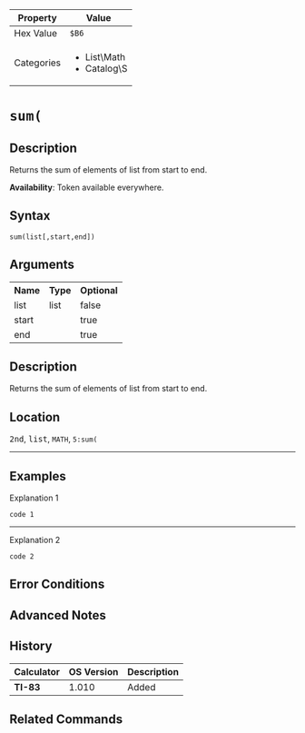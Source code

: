 | Property      | Value |
|---------------|-------|
| Hex Value     | `$B6`|
| Categories    | <ul><li>List\Math</li><li>Catalog\S</li></ul> |

# `sum(`

## Description
Returns the sum of elements of list from start to end.


<b>Availability</b>: Token available everywhere.

## Syntax
`sum(list[,start,end])`

## Arguments
<table>
<tr><th>Name</th><th>Type</th><th>Optional</th></tr>

<tr><td>list</td><td>list</td><td>false</td></tr>

<tr><td>start</td><td></td><td>true</td></tr>

<tr><td>end</td><td></td><td>true</td></tr>

</table>

## Description
Returns the sum of elements of list from start to end.

## Location
<kbd>2nd</kbd>, <kbd>list</kbd>, `MATH`, `5:sum(`
<hr>

## Examples

Explanation 1
```ti-basic
code 1
```
---
Explanation 2
```ti-basic
code 2
```

## Error Conditions


## Advanced Notes


## History
| Calculator | OS Version | Description |
|------------|------------|-------------|
| <b>TI-83</b> | 1.010 | Added

## Related Commands

    